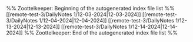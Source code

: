 %% Zoottelkeeper: Beginning of the autogenerated index file list  %%
 [[remote-test-3/DailyNotes 1/12-03-2024|12-03-2024]]
 [[remote-test-3/DailyNotes 1/12-04-2024|12-04-2024]]
 [[remote-test-3/DailyNotes 1/12-13-2024|12-13-2024]]
 [[remote-test-3/DailyNotes 1/12-14-2024|12-14-2024]]
%% Zoottelkeeper: End of the autogenerated index file list  %%

